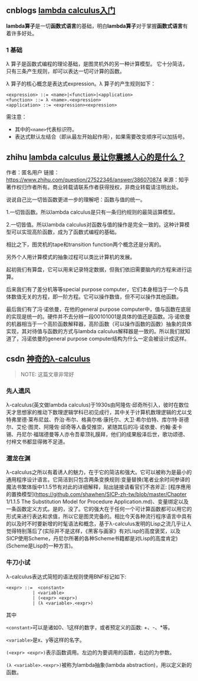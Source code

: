 ## cnblogs [lambda calculus入门](https://www.cnblogs.com/w0mTea/p/4244875.html)

**lambda算子**是一切**函数式语言**的基础，明白**lambda算子**对于掌握**函数式语言**有着许多好处。

### 1 基础

λ 算子是函数式编程的理论基础，是图灵机外的另一种计算模型。 它十分简洁，只有三条产生规则，却可以表达一切可计算的函数。

λ 算子的核心概念是表达式expression。λ 算子的产生规则如下：

```
<expression> ::= <name>|<function>|<application>
<function> ::= λ <name>.<expression>
<application> ::= <expression><expression>
```

需注意：

- 其中的`<name>`代表标识符。
- 表达式默认左结合（即从最左开始起作用），如果需要改变顺序可以加括号。



## zhihu [lambda calculus 最让你震撼人心的是什么？](https://www.zhihu.com/question/27522346)

作者：匿名用户
链接：https://www.zhihu.com/question/27522346/answer/386070874
来源：知乎
著作权归作者所有。商业转载请联系作者获得授权，非商业转载请注明出处。



说说自己比一切皆函数更进一步的理解吧：函数与值的统一。

1.一切皆函数。所以lambda calculus是只有一条归约规则的最简运算模型。

2.一切皆值。所以lambda calculus对函数与值的操作是完全一致的。这种计算模型可以实现高阶函数，成为了函数式编程的基础。

相比之下，图灵机的tape和transition function两个概念还是分离的。



另外个人用计算模式的抽象过程可以类比计算机的发展。

起初我们有算盘，它可以用来记录特定数据，但我们依旧需要脑内的方程来进行运算。

后来我们有了差分机等等special purpose computer，它们本身相当于一个与具体数值无关的方程，即一阶方程。它可以操作数值，但不可以操作其他函数。

最后我们有了冯·诺依曼，在他的general purpose computer中，值与函数在底层的实现是统一的。硬件并不去分辨一段00101001是具体的值还是函数。冯·诺依曼的机器相当于一个高阶函数解释器，高阶函数（可以操作函数的函数）抽象的具体实现，其对待值与函数的方式与lambda calculus解释器是一致的。所以我们就知道了，冯诺依曼的general purpose computer结构为什么一定会被设计成这样。

## csdn [神奇的λ-calculus](https://blog.csdn.net/yuxiaohen/article/details/49643641)

> NOTE: 这篇文章非常好

### 先人遗风

λ-calculus(英文做lambda calculus)于1930s由阿隆佐·邱奇所引入，彼时在数位天才思想家的推动下数理逻辑学科已初见成行，其中关于计算机数理逻辑的尤以戈特弗里德·莱布尼兹、乔治·布尔、格奥尔格·康托尔、大卫·希尔伯特、库尔特·哥德尔、艾伦·图灵、阿隆佐·邱奇等人备受推崇，紧随其后的冯·诺依曼、约翰·麦卡锡、丹尼尔·福瑞德曼等人亦令吾辈顶礼膜拜，他们的成果殷泽后世，歌功颂德、付梓文书都显得微不足道。

### 潜龙在渊

λ-calculus之所以有着诱人的魅力，在于它的简洁和强大。它可以被称为是最小的通用程序设计语言。它简洁到只包含两条变换规则:变量替换(笔者业余时间参译的魔法书繁体版中1.1.5节有对此的详细解释，贴出链接请看官们不吝斧正: [程序應用的置換模型](https://github.com/shawhen/SICP-zh-tw/blob/master/Chapter 1/1.1.5 The Substitution Model for Procedure Application.md)、变量绑定以及一条函数定义方式。是的，没了。它的强大在于任何一个可计算函数都可以用它的形式来进行表达和求值，所以它是图灵完备的。相比今天各种流行程序语言中具有的以及时不时要新增的时髦语法和概念，基于λ-calculus发明的Lisp之流几乎让人觉得特别落后了(实际并不是这样，《黑客与画家》有对Lisp的高度褒奖，以及SICP使用Scheme，丹尼尔所著的各种Scheme书籍都是对Lisp的高度肯定)(Scheme是Lisp的一种方言)。

### 牛刀小试

λ-calculus表达式简短的语法规则使用BNF标记如下:

```
<expr> ::=  <constant>
          | <variable>
          | (<expr> <expr>)
          | (λ <variable>.<expr>)

```

其中

`<constant>`可以是诸如0、1这样的数字，或者预定义的函数: +、-、*等。

`<variable>`是x、y等这样的名字。

`(<expr> <expr>)`表示函数调用。左边的为要调用的函数，右边的为参数。

`(λ <variable>.<expr>)`被称为lambda抽象(lambda abstraction)，用以定义新的函数。

